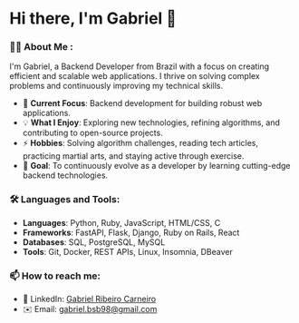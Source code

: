 # Hi there, I'm Gabriel 👋

### 👨‍💻 About Me :
I'm Gabriel, a Backend Developer from Brazil with a focus on creating efficient and scalable web applications. I thrive on solving complex problems and continuously improving my technical skills.

- 🔭 **Current Focus**: Backend development for building robust web applications.
- 💡 **What I Enjoy**: Exploring new technologies, refining algorithms, and contributing to open-source projects.
- ⚡ **Hobbies**: Solving algorithm challenges, reading tech articles, practicing martial arts, and staying active through exercise.
- 🎯 **Goal**: To continuously evolve as a developer by learning cutting-edge backend technologies.

### 🛠️ Languages and Tools:
- **Languages**: Python, Ruby, JavaScript, HTML/CSS, C
- **Frameworks**: FastAPI, Flask, Django, Ruby on Rails, React
- **Databases**: SQL, PostgreSQL, MySQL
- **Tools**: Git, Docker, REST APIs, Linux, Insomnia, DBeaver

### 📫 How to reach me:
- 💼 LinkedIn: [Gabriel Ribeiro Carneiro](https://www.linkedin.com/in/gabriel-ribeiro-carneiro/)
- ✉️ Email: [gabriel.bsb98@gmail.com](mailto:gabriel.bsb98@gmail.com)
